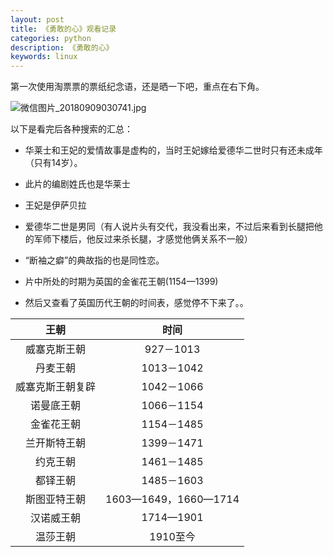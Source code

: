 ```yaml
---
layout: post
title: 《勇敢的心》观看记录
categories: python
description: 《勇敢的心》
keywords: linux
---
```


第一次使用淘票票的票纸纪念语，还是晒一下吧，重点在右下角。

![微信图片_20180909030741.jpg](https://i.loli.net/2018/09/09/5b941e474094c.jpg)

以下是看完后各种搜索的汇总：

 - 华莱士和王妃的爱情故事是虚构的，当时王妃嫁给爱德华二世时只有还未成年（只有14岁）。
 
 - 此片的编剧姓氏也是华莱士
 
 - 王妃是伊萨贝拉
 
 - 爱德华二世是男同（有人说片头有交代，我没看出来，不过后来看到长腿把他的军师下楼后，他反过来杀长腿，才感觉他俩关系不一般）
 
 - “断袖之癖”的典故指的也是同性恋。
 
 - 片中所处的时期为英国的金雀花王朝(1154—1399)
 
 - 然后又查看了英国历代王朝的时间表，感觉停不下来了。。
 
| 王朝          |    时间 | 
| :-----------: | :-----------: |
| 威塞克斯王朝  | 927－1013 |
| 丹麦王朝      | 1013－1042 |
| 威塞克斯王朝复辟 | 1042－1066 |
| 诺曼底王朝    | 1066－1154 |
| 金雀花王朝    | 1154－1485 |
| 兰开斯特王朝  | 1399－1471 |
| 约克王朝      | 1461－1485 |
| 都铎王朝      | 1485－1603 |
| 斯图亚特王朝  | 1603—1649，1660—1714 |
| 汉诺威王朝    | 1714—1901 |
| 温莎王朝      | 1910至今 |
